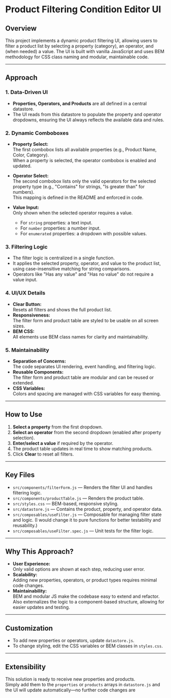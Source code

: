 # Product Filtering Condition Editor UI

## Overview

This project implements a dynamic product filtering UI, allowing users to filter a product list by selecting a property (category), an operator, and (when needed) a value. The UI is built with vanilla JavaScript and uses BEM methodology for CSS class naming and modular, maintainable code.

---

## Approach

### 1. **Data-Driven UI**

- **Properties, Operators, and Products** are all defined in a central datastore.
- The UI reads from this datastore to populate the property and operator dropdowns, ensuring the UI always reflects the available data and rules.

### 2. **Dynamic Comboboxes**

- **Property Select:**  
  The first combobox lists all available properties (e.g., Product Name, Color, Category).  
  When a property is selected, the operator combobox is enabled and updated.

- **Operator Select:**  
  The second combobox lists only the valid operators for the selected property type (e.g., "Contains" for strings, "Is greater than" for numbers).  
  This mapping is defined in the README and enforced in code.

- **Value Input:**  
  Only shown when the selected operator requires a value.  
  - For `string` properties: a text input.
  - For `number` properties: a number input.
  - For `enumerated` properties: a dropdown with possible values.

### 3. **Filtering Logic**

- The filter logic is centralized in a single function.
- It applies the selected property, operator, and value to the product list, using case-insensitive matching for string comparisons.
- Operators like "Has any value" and "Has no value" do not require a value input.

### 4. **UI/UX Details**

- **Clear Button:**  
  Resets all filters and shows the full product list.
- **Responsiveness:**  
  The filter form and product table are styled to be usable on all screen sizes.
- **BEM CSS:**  
  All elements use BEM class names for clarity and maintainability.

### 5. **Maintainability**

- **Separation of Concerns:**  
  The code separates UI rendering, event handling, and filtering logic.
- **Reusable Components:**  
  The filter form and product table are modular and can be reused or extended.
- **CSS Variables:**  
  Colors and spacing are managed with CSS variables for easy theming.

---

## How to Use

1. **Select a property** from the first dropdown.
2. **Select an operator** from the second dropdown (enabled after property selection).
3. **Enter/select a value** if required by the operator.
4. The product table updates in real time to show matching products.
5. Click **Clear** to reset all filters.

---

## Key Files

- `src/components/filterForm.js` — Renders the filter UI and handles filtering logic.
- `src/components/productTable.js` — Renders the product table.
- `src/styles.css` — BEM-based, responsive styling.
- `src/datastore.js` — Contains the product, property, and operator data.
- `src/composables/useFilter.js` — Composable for managing filter state and logic. 
(I would change it to pure functions for better testability and reusability.)
- `src/composables/useFilter.spec.js` — Unit tests for the filter logic.

---

## Why This Approach?

- **User Experience:**  
  Only valid options are shown at each step, reducing user error.
- **Scalability:**  
  Adding new properties, operators, or product types requires minimal code changes.
- **Maintainability:**  
  BEM and modular JS make the codebase easy to extend and refactor.
  Also externalizes the logic to a component-based structure, allowing for easier updates and testing.

---

## Customization

- To add new properties or operators, update `datastore.js`.
- To change styling, edit the CSS variables or BEM classes in `styles.css`.

---

## Extensibility

This solution is ready to receive new properties and products.  
Simply add them to the `properties` or `products` arrays in `datastore.js` and the UI will update automatically—no further code changes are